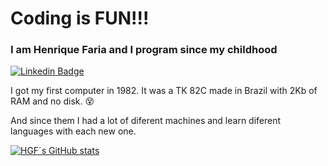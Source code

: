 # Coding is FUN!!!

### I am Henrique Faria and I program since my childhood
[![Linkedin Badge](https://img.shields.io/badge/-hgf-blue)](https://www.linkedin.com/in/henrique-faria-74942934/)

I got my first computer in 1982.  It was a TK 82C made in Brazil with 2Kb of RAM and no disk. :dizzy_face:

And since them I had a lot of diferent machines and learn diferent languages with each new one.



[![HGF´s GitHub stats](https://github-readme-stats.vercel.app/api?username=hgf777-br&count_private=true&show_icons=true&theme=default)](https://github.com/anuraghazra/github-readme-stats)
